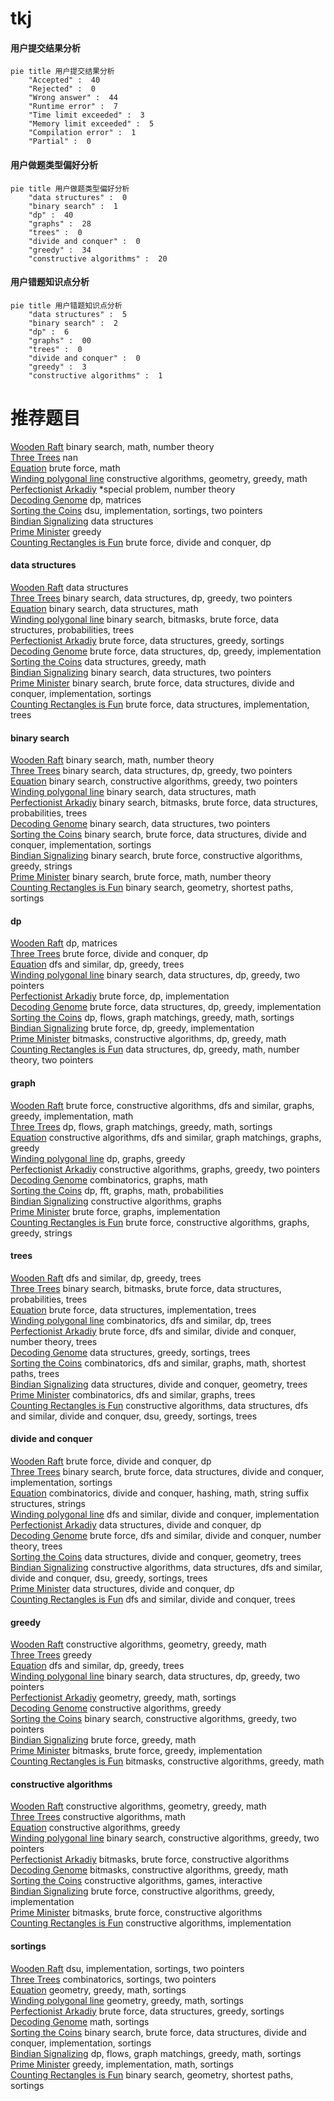 # tkj
<!-- tabs:start -->
#### **用户提交结果分析**

```mermaid
pie title 用户提交结果分析
    "Accepted" :  40
    "Rejected" :  0
    "Wrong answer" :  44
    "Runtime error" :  7
    "Time limit exceeded" :  3
    "Memory limit exceeded" :  5
    "Compilation error" :  1
    "Partial" :  0
```
#### **用户做题类型偏好分析**

```mermaid
pie title 用户做题类型偏好分析
    "data structures" :  0
    "binary search" :  1
    "dp" :  40
    "graphs" :  28
    "trees" :  0
    "divide and conquer" :  0
    "greedy" :  34
    "constructive algorithms" :  20
```
#### **用户错题知识点分析**

```mermaid
pie title 用户错题知识点分析
    "data structures" :  5
    "binary search" :  2
    "dp" :  6
    "graphs" :  00
    "trees" :  0
    "divide and conquer" :  0
    "greedy" :  3
    "constructive algorithms" :  1
```
<!-- tabs:end -->
# 推荐题目
[Wooden Raft](http://codeforces.com/problemset/problem/1223/G)		binary search,
                        math,
                        number theory		  
[Three Trees](http://codeforces.com/problemset/problem/391/E2)		nan		  
[Equation](http://codeforces.com/problemset/problem/1269/A)		brute force,
                        math		  
[Winding polygonal line](https://codeforces.com/contest/1159/problem/F)		constructive algorithms,
                        geometry,
                        greedy,
                        math		  
[Perfectionist Arkadiy](http://codeforces.com/problemset/problem/774/G)		*special problem,
                        number theory		  
[Decoding Genome](http://codeforces.com/problemset/problem/222/E)		dp,
                        matrices		  
[Sorting the Coins](http://codeforces.com/problemset/problem/875/B)		dsu,
                        implementation,
                        sortings,
                        two pointers		  
[Bindian Signalizing](http://codeforces.com/problemset/problem/5/E)		data structures		  
[Prime Minister](http://codeforces.com/problemset/problem/1178/A)		greedy		  
[Counting Rectangles is Fun](http://codeforces.com/problemset/problem/372/B)		brute force,
                        divide and conquer,
                        dp		  
<!-- tabs:start -->
#### **data structures**
[Wooden Raft](http://codeforces.com/problemset/problem/5/E)		data structures		  
[Three Trees](http://codeforces.com/problemset/problem/1492/C)		binary search,
                        data structures,
                        dp,
                        greedy,
                        two pointers		  
[Equation](http://codeforces.com/problemset/problem/1490/G)		binary search,
                        data structures,
                        math		  
[Winding polygonal line](http://codeforces.com/problemset/problem/1479/D)		binary search,
                        bitmasks,
                        brute force,
                        data structures,
                        probabilities,
                        trees		  
[Perfectionist Arkadiy](http://codeforces.com/problemset/problem/1497/A)		brute force,
                        data structures,
                        greedy,
                        sortings		  
[Decoding Genome](http://codeforces.com/problemset/problem/1491/C)		brute force,
                        data structures,
                        dp,
                        greedy,
                        implementation		  
[Sorting the Coins](http://codeforces.com/problemset/problem/1492/B)		data structures,
                        greedy,
                        math		  
[Bindian Signalizing](http://codeforces.com/problemset/problem/1436/E)		binary search,
                        data structures,
                        two pointers		  
[Prime Minister](http://codeforces.com/problemset/problem/1461/D)		binary search,
                        brute force,
                        data structures,
                        divide and conquer,
                        implementation,
                        sortings		  
[Counting Rectangles is Fun](http://codeforces.com/problemset/problem/1511/C)		brute force,
                        data structures,
                        implementation,
                        trees		  
#### **binary search**
[Wooden Raft](http://codeforces.com/problemset/problem/1223/G)		binary search,
                        math,
                        number theory		  
[Three Trees](http://codeforces.com/problemset/problem/1492/C)		binary search,
                        data structures,
                        dp,
                        greedy,
                        two pointers		  
[Equation](http://codeforces.com/problemset/problem/1463/D)		binary search,
                        constructive algorithms,
                        greedy,
                        two pointers		  
[Winding polygonal line](http://codeforces.com/problemset/problem/1490/G)		binary search,
                        data structures,
                        math		  
[Perfectionist Arkadiy](http://codeforces.com/problemset/problem/1479/D)		binary search,
                        bitmasks,
                        brute force,
                        data structures,
                        probabilities,
                        trees		  
[Decoding Genome](http://codeforces.com/problemset/problem/1436/E)		binary search,
                        data structures,
                        two pointers		  
[Sorting the Coins](http://codeforces.com/problemset/problem/1461/D)		binary search,
                        brute force,
                        data structures,
                        divide and conquer,
                        implementation,
                        sortings		  
[Bindian Signalizing](http://codeforces.com/problemset/problem/1493/C)		binary search,
                        brute force,
                        constructive algorithms,
                        greedy,
                        strings		  
[Prime Minister](http://codeforces.com/problemset/problem/1487/D)		binary search,
                        brute force,
                        math,
                        number theory		  
[Counting Rectangles is Fun](http://codeforces.com/problemset/problem/1486/B)		binary search,
                        geometry,
                        shortest paths,
                        sortings		  
#### **dp**
[Wooden Raft](http://codeforces.com/problemset/problem/222/E)		dp,
                        matrices		  
[Three Trees](http://codeforces.com/problemset/problem/372/B)		brute force,
                        divide and conquer,
                        dp		  
[Equation](http://codeforces.com/problemset/problem/1363/E)		dfs and similar,
                        dp,
                        greedy,
                        trees		  
[Winding polygonal line](http://codeforces.com/problemset/problem/1492/C)		binary search,
                        data structures,
                        dp,
                        greedy,
                        two pointers		  
[Perfectionist Arkadiy](https://codeforces.com/contest/1457/problem/C)		brute force,
                        dp,
                        implementation		  
[Decoding Genome](http://codeforces.com/problemset/problem/1491/C)		brute force,
                        data structures,
                        dp,
                        greedy,
                        implementation		  
[Sorting the Coins](http://codeforces.com/problemset/problem/1437/C)		dp,
                        flows,
                        graph matchings,
                        greedy,
                        math,
                        sortings		  
[Bindian Signalizing](http://codeforces.com/problemset/problem/1499/B)		brute force,
                        dp,
                        greedy,
                        implementation		  
[Prime Minister](http://codeforces.com/problemset/problem/1491/D)		bitmasks,
                        constructive algorithms,
                        dp,
                        greedy,
                        math		  
[Counting Rectangles is Fun](http://codeforces.com/problemset/problem/1497/E1)		data structures,
                        dp,
                        greedy,
                        math,
                        number theory,
                        two pointers		  
#### **graph**
[Wooden Raft](http://codeforces.com/problemset/problem/1487/C)		brute force,
                        constructive algorithms,
                        dfs and similar,
                        graphs,
                        greedy,
                        implementation,
                        math		  
[Three Trees](http://codeforces.com/problemset/problem/1437/C)		dp,
                        flows,
                        graph matchings,
                        greedy,
                        math,
                        sortings		  
[Equation](http://codeforces.com/problemset/problem/1470/D)		constructive algorithms,
                        dfs and similar,
                        graph matchings,
                        graphs,
                        greedy		  
[Winding polygonal line](http://codeforces.com/problemset/problem/1476/C)		dp,
                        graphs,
                        greedy		  
[Perfectionist Arkadiy](http://codeforces.com/problemset/problem/1304/D)		constructive algorithms,
                        graphs,
                        greedy,
                        two pointers		  
[Decoding Genome](http://codeforces.com/problemset/problem/1475/C)		combinatorics,
                        graphs,
                        math		  
[Sorting the Coins](http://codeforces.com/problemset/problem/553/E)		dp,
                        fft,
                        graphs,
                        math,
                        probabilities		  
[Bindian Signalizing](http://codeforces.com/problemset/problem/1495/C)		constructive algorithms,
                        graphs		  
[Prime Minister](http://codeforces.com/problemset/problem/1510/K)		brute force,
                        graphs,
                        implementation		  
[Counting Rectangles is Fun](http://codeforces.com/problemset/problem/1511/D)		brute force,
                        constructive algorithms,
                        graphs,
                        greedy,
                        strings		  
#### **trees**
[Wooden Raft](http://codeforces.com/problemset/problem/1363/E)		dfs and similar,
                        dp,
                        greedy,
                        trees		  
[Three Trees](http://codeforces.com/problemset/problem/1479/D)		binary search,
                        bitmasks,
                        brute force,
                        data structures,
                        probabilities,
                        trees		  
[Equation](http://codeforces.com/problemset/problem/1511/C)		brute force,
                        data structures,
                        implementation,
                        trees		  
[Winding polygonal line](http://codeforces.com/problemset/problem/1499/F)		combinatorics,
                        dfs and similar,
                        dp,
                        trees		  
[Perfectionist Arkadiy](http://codeforces.com/problemset/problem/1491/E)		brute force,
                        dfs and similar,
                        divide and conquer,
                        number theory,
                        trees		  
[Decoding Genome](http://codeforces.com/problemset/problem/1466/D)		data structures,
                        greedy,
                        sortings,
                        trees		  
[Sorting the Coins](http://codeforces.com/problemset/problem/1495/D)		combinatorics,
                        dfs and similar,
                        graphs,
                        math,
                        shortest paths,
                        trees		  
[Bindian Signalizing](http://codeforces.com/problemset/problem/1303/G)		data structures,
                        divide and conquer,
                        geometry,
                        trees		  
[Prime Minister](http://codeforces.com/problemset/problem/1454/E)		combinatorics,
                        dfs and similar,
                        graphs,
                        trees		  
[Counting Rectangles is Fun](http://codeforces.com/problemset/problem/1494/D)		constructive algorithms,
                        data structures,
                        dfs and similar,
                        divide and conquer,
                        dsu,
                        greedy,
                        sortings,
                        trees		  
#### **divide and conquer**
[Wooden Raft](http://codeforces.com/problemset/problem/372/B)		brute force,
                        divide and conquer,
                        dp		  
[Three Trees](http://codeforces.com/problemset/problem/1461/D)		binary search,
                        brute force,
                        data structures,
                        divide and conquer,
                        implementation,
                        sortings		  
[Equation](http://codeforces.com/problemset/problem/1466/G)		combinatorics,
                        divide and conquer,
                        hashing,
                        math,
                        string suffix structures,
                        strings		  
[Winding polygonal line](http://codeforces.com/problemset/problem/1490/D)		dfs and similar,
                        divide and conquer,
                        implementation		  
[Perfectionist Arkadiy](https://codeforces.com/contest/1483/problem/C)		data structures,
                        divide and conquer,
                        dp		  
[Decoding Genome](http://codeforces.com/problemset/problem/1491/E)		brute force,
                        dfs and similar,
                        divide and conquer,
                        number theory,
                        trees		  
[Sorting the Coins](http://codeforces.com/problemset/problem/1303/G)		data structures,
                        divide and conquer,
                        geometry,
                        trees		  
[Bindian Signalizing](http://codeforces.com/problemset/problem/1494/D)		constructive algorithms,
                        data structures,
                        dfs and similar,
                        divide and conquer,
                        dsu,
                        greedy,
                        sortings,
                        trees		  
[Prime Minister](http://codeforces.com/problemset/problem/1482/E)		data structures,
                        divide and conquer,
                        dp		  
[Counting Rectangles is Fun](http://codeforces.com/problemset/problem/566/C)		dfs and similar,
                        divide and conquer,
                        trees		  
#### **greedy**
[Wooden Raft](https://codeforces.com/contest/1159/problem/F)		constructive algorithms,
                        geometry,
                        greedy,
                        math		  
[Three Trees](http://codeforces.com/problemset/problem/1178/A)		greedy		  
[Equation](http://codeforces.com/problemset/problem/1363/E)		dfs and similar,
                        dp,
                        greedy,
                        trees		  
[Winding polygonal line](http://codeforces.com/problemset/problem/1492/C)		binary search,
                        data structures,
                        dp,
                        greedy,
                        two pointers		  
[Perfectionist Arkadiy](https://codeforces.com/contest/1496/problem/C)		geometry,
                        greedy,
                        math,
                        sortings		  
[Decoding Genome](http://codeforces.com/problemset/problem/1493/A)		constructive algorithms,
                        greedy		  
[Sorting the Coins](http://codeforces.com/problemset/problem/1463/D)		binary search,
                        constructive algorithms,
                        greedy,
                        two pointers		  
[Bindian Signalizing](http://codeforces.com/problemset/problem/1462/C)		brute force,
                        greedy,
                        math		  
[Prime Minister](http://codeforces.com/problemset/problem/1494/B)		bitmasks,
                        brute force,
                        greedy,
                        implementation		  
[Counting Rectangles is Fun](http://codeforces.com/problemset/problem/1492/D)		bitmasks,
                        constructive algorithms,
                        greedy,
                        math		  
#### **constructive algorithms**
[Wooden Raft](https://codeforces.com/contest/1159/problem/F)		constructive algorithms,
                        geometry,
                        greedy,
                        math		  
[Three Trees](http://codeforces.com/problemset/problem/513/A)		constructive algorithms,
                        math		  
[Equation](http://codeforces.com/problemset/problem/1493/A)		constructive algorithms,
                        greedy		  
[Winding polygonal line](http://codeforces.com/problemset/problem/1463/D)		binary search,
                        constructive algorithms,
                        greedy,
                        two pointers		  
[Perfectionist Arkadiy](https://codeforces.com/contest/1456/problem/B)		bitmasks,
                        brute force,
                        constructive algorithms		  
[Decoding Genome](http://codeforces.com/problemset/problem/1492/D)		bitmasks,
                        constructive algorithms,
                        greedy,
                        math		  
[Sorting the Coins](https://codeforces.com/contest/1504/problem/D)		constructive algorithms,
                        games,
                        interactive		  
[Bindian Signalizing](https://codeforces.com/contest/1483/problem/A)		brute force,
                        constructive algorithms,
                        greedy,
                        implementation		  
[Prime Minister](https://codeforces.com/contest/1457/problem/D)		bitmasks,
                        brute force,
                        constructive algorithms		  
[Counting Rectangles is Fun](http://codeforces.com/problemset/problem/1513/A)		constructive algorithms,
                        implementation		  
#### **sortings**
[Wooden Raft](http://codeforces.com/problemset/problem/875/B)		dsu,
                        implementation,
                        sortings,
                        two pointers		  
[Three Trees](http://codeforces.com/problemset/problem/652/C)		combinatorics,
                        sortings,
                        two pointers		  
[Equation](https://codeforces.com/contest/1496/problem/C)		geometry,
                        greedy,
                        math,
                        sortings		  
[Winding polygonal line](http://codeforces.com/problemset/problem/1495/A)		geometry,
                        greedy,
                        math,
                        sortings		  
[Perfectionist Arkadiy](http://codeforces.com/problemset/problem/1497/A)		brute force,
                        data structures,
                        greedy,
                        sortings		  
[Decoding Genome](http://codeforces.com/problemset/problem/1427/A)		math,
                        sortings		  
[Sorting the Coins](http://codeforces.com/problemset/problem/1461/D)		binary search,
                        brute force,
                        data structures,
                        divide and conquer,
                        implementation,
                        sortings		  
[Bindian Signalizing](http://codeforces.com/problemset/problem/1437/C)		dp,
                        flows,
                        graph matchings,
                        greedy,
                        math,
                        sortings		  
[Prime Minister](http://codeforces.com/problemset/problem/1473/A)		greedy,
                        implementation,
                        math,
                        sortings		  
[Counting Rectangles is Fun](http://codeforces.com/problemset/problem/1486/B)		binary search,
                        geometry,
                        shortest paths,
                        sortings		  
<!-- tabs:end -->
